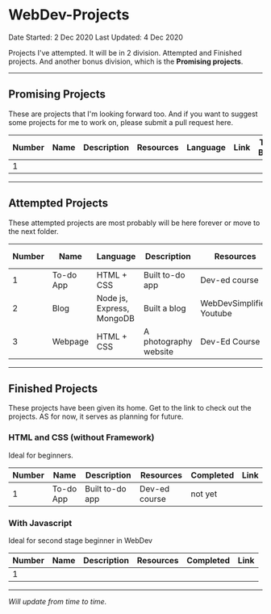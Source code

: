 # WebDev-Projects

Date Started: 2 Dec 2020
Last Updated: 4 Dec 2020

Projects I've attempted. It will be in 2 division. Attempted and Finished projects. And another bonus division, which is the **Promising projects**.

---

## Promising Projects

These are projects that I'm looking forward too. And if you want to suggest some projects for me to work on, please submit a pull request here.

| Number | Name | Description | Resources | Language | Link | Time Block |
| ------ | ---- | ----------- | --------- | -------- | ---- | ---------- |
| 1      |      |             |           |          |      |            |

---

## Attempted Projects

These attempted projects are most probably will be here forever or move to the next folder.

| Number | Name      | Language                  | Description     | Resources                | Duration | Finished date |
| ------ | --------- | ------------------------- | --------------- | ------------------------ | -------- | ------------- |
| 1      | To-do App | HTML + CSS                | Built to-do app | Dev-ed course            | not yet  |               |
| 2      | Blog      | Node js, Express, MongoDB | Built a blog    | WebDevSimplified Youtube | not yet  |               |
| 3      | Webpage   | HTML + CSS | A photography website     | Dev-Ed Course | not yet  |               |

---

## Finished Projects

These projects have been given its home. Get to the link to check out the projects. AS for now, it serves as planning for future.

### HTML and CSS (without Framework)

Ideal for beginners.

| Number | Name      | Description     | Resources     | Completed | Link |
| ------ | --------- | --------------- | ------------- | --------- | ---- |
| 1      | To-do App | Built to-do app | Dev-ed course | not yet   |      |

### With Javascript

Ideal for second stage beginner in WebDev

| Number | Name | Description | Resources | Completed | Link |
| ------ | ---- | ----------- | --------- | --------- | ---- |
| 1      |      |             |           |           |      |

---

_Will update from time to time._
